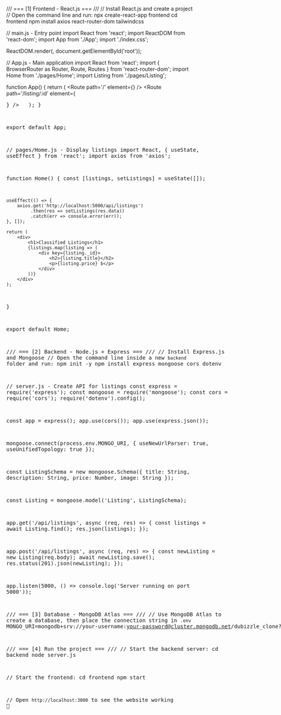 /// === [1] Frontend - React.js === ///
// Install React.js and create a project
// Open the command line and run:
npx create-react-app frontend
cd frontend
npm install axios react-router-dom tailwindcss

// main.js - Entry point
import React from 'react';
import ReactDOM from 'react-dom';
import App from './App';
import './index.css';

ReactDOM.render(<App />, document.getElementById('root'));

// App.js - Main application
import React from 'react';
import { BrowserRouter as Router, Route, Routes } from 'react-router-dom';
import Home from './pages/Home';
import Listing from './pages/Listing';

function App() {
    return (
        <Router>
            <Routes>
                <Route path='/' element={<Home />} />
                <Route path='/listing/:id' element={<Listing />} />
            </Routes>
        </Router>
    );
}

export default App;

// pages/Home.js - Display listings
import React, { useState, useEffect } from 'react';
import axios from 'axios';

function Home() {
    const [listings, setListings] = useState([]);
    
    useEffect(() => {
        axios.get('http://localhost:5000/api/listings')
             .then(res => setListings(res.data))
             .catch(err => console.error(err));
    }, []);
    
    return (
        <div>
            <h1>Classified Listings</h1>
            {listings.map(listing => (
                <div key={listing._id}>
                    <h2>{listing.title}</h2>
                    <p>{listing.price} $</p>
                </div>
            ))}
        </div>
    );
}

export default Home;

/// === [2] Backend - Node.js + Express === ///
// Install Express.js and Mongoose
// Open the command line inside a new `backend` folder and run:
npm init -y
npm install express mongoose cors dotenv

// server.js - Create API for listings
const express = require('express');
const mongoose = require('mongoose');
const cors = require('cors');
require('dotenv').config();

const app = express();
app.use(cors());
app.use(express.json());

mongoose.connect(process.env.MONGO_URI, {
    useNewUrlParser: true,
    useUnifiedTopology: true
});

const ListingSchema = new mongoose.Schema({
    title: String,
    description: String,
    price: Number,
    image: String
});

const Listing = mongoose.model('Listing', ListingSchema);

app.get('/api/listings', async (req, res) => {
    const listings = await Listing.find();
    res.json(listings);
});

app.post('/api/listings', async (req, res) => {
    const newListing = new Listing(req.body);
    await newListing.save();
    res.status(201).json(newListing);
});

app.listen(5000, () => console.log('Server running on port 5000'));

/// === [3] Database - MongoDB Atlas === ///
// Use MongoDB Atlas to create a database, then place the connection string in `.env`
MONGO_URI=mongodb+srv://your-username:your-password@cluster.mongodb.net/dubizzle_clone?retryWrites=true&w=majority

/// === [4] Run the project === ///
// Start the backend server:
cd backend
node server.js

// Start the frontend:
cd frontend
npm start

// Open `http://localhost:3000` to see the website working 🎉
